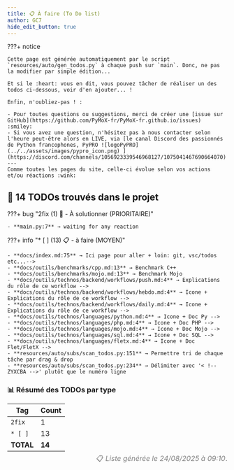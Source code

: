 ```yaml
---
title: 📋 À faire (To Do list)
author: GC7
hide_edit_button: true
---
```


???+ notice

    Cette page est générée automatiquement par le script `resources/auto/gen_todos.py` à chaque push sur `main`. Donc, ne pas la modifier par simple édition...

    Et si le :heart: vous en dit, vous pouvez tâcher de réaliser un des todos ci-dessous, voir d'en ajouter... !
    
    Enfin, n'oubliez-pas ! :
    
    - Pour toutes questions ou suggestions, merci de créer une [issue sur GitHub](https://github.com/PyMoX-fr/PyMoX-fr.github.io/issues) :smiley:
    - Si vous avez une question, n'hésitez pas à nous contacter selon l'heure peut-être alors en LIVE, via [le canal Discord des passionnés de Python francophones, PyPRO ![logoPyPRO](../../assets/images/pypro_icon.png) ](https://discord.com/channels/1056923339546968127/1075041467690664070)
    ---
    Comme toutes les pages du site, celle-ci évolue selon vos actions et/ou réactions :wink:

<!-- Liste générée le 24/08/2025 à 09:10 -->
## 📌 **14 TODOs trouvés dans le projet**

???+ bug "2fix (1) 🚨 - À solutionner (PRIORITAIRE)"

    - **main.py:7** → waiting for any reaction

???+ info "* [ ] (13) 📋 - à faire (MOYEN)"

    - **docs/index.md:75** → Ici page pour aller + loin: git, vsc/todos etc...-->
    - **docs/outils/benchmarks/cpp.md:13** → Benchmark C++
    - **docs/outils/benchmarks/mojo.md:13** → Benchmark Mojo
    - **docs/outils/technos/backend/workflows/push.md:4** → Explications du rôle de ce workflow -->
    - **docs/outils/technos/backend/workflows/hebdo.md:4** → Icone + Explications du rôle de ce workflow -->
    - **docs/outils/technos/backend/workflows/daily.md:4** → Icone + Explications du rôle de ce workflow -->
    - **docs/outils/technos/languages/python.md:4** → Icone + Doc Py -->
    - **docs/outils/technos/languages/php.md:4** → Icone + Doc PHP -->
    - **docs/outils/technos/languages/mojo.md:4** → Icone + Doc Mojo -->
    - **docs/outils/technos/languages/sql.md:4** → Icone + Doc SQL -->
    - **docs/outils/technos/languages/fletx.md:4** → Icone + Doc Flet/FletX -->
    - **resources/auto/subs/scan_todos.py:151** → Permettre tri de chaque tâche par drag & drop
    - **resources/auto/subs/scan_todos.py:234** → Délimiter avec '< !-- ZYXCBA -->' plutôt que le numéro ligne

### 📊 Résumé des TODOs par type

| Tag | Count |
|-----|-------|
| `2fix` | 1 |
| `* [ ]` | 13 |
| **TOTAL** | **14** |

<div style='text-align: right; color: gray; font-size: 16px; line-height: 0;'>📋 <span style='font-style: italic;'>Liste générée le 24/08/2025 à 09:10</span>.</div>


